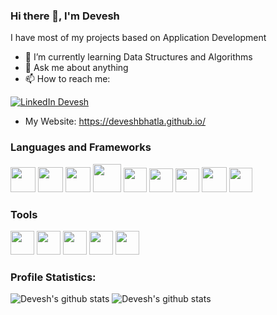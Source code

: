 ### Hi there 👋, I'm Devesh
I have most of my projects based on Application Development 
- 🌱 I’m currently learning Data Structures and Algorithms
- 💬 Ask me about anything
- 📫 How to reach me: 
<a href="https://www.linkedin.com/in/deveshbhatla/">
   <img src="https://img.shields.io/badge/LinkedIn--_.svg?style=social&logo=linkedin" alt="LinkedIn Devesh">
</a>

- My Website: <a href= "https://deveshbhatla.github.io/">https://deveshbhatla.github.io/</a>

### Languages and Frameworks

<p align="left"> 
<img height="40px" width="40px" src="https://img.icons8.com/color/100/000000/c-plus-plus-logo.png"/>
<img height="40px" width="40px"  src="https://img.icons8.com/color/48/4a90e2/c-programming.png"/>
<img height="40px" width="40px"  src="https://img.icons8.com/color/48/000000/c-sharp-logo.png"/>
<img height="45px" width="45px" src="https://img.icons8.com/color/100/000000/java-coffee-cup-logo.png"/>
<img height="39px" width="37px" src="https://img.icons8.com/fluency/48/null/python.png"/>
<img height="38px" width="38px" src="https://img.icons8.com/color/100/000000/html-5.png"/>
<img height="38px" width="38px" src="https://img.icons8.com/color/100/000000/css3.png"/>
<img height="40px" width="40px" src="https://img.icons8.com/color/100/000000/bootstrap.png"/>
<img height="39px" width="37px" src="https://img.icons8.com/color/96/000000/javascript.png"/>
</p>

### Tools
<p>
<img height="38px" width="38px" src="https://img.icons8.com/color/48/000000/visual-studio-code-2019.png"/>
<img height="38px" width="38px" src="https://img.icons8.com/color/48/null/visual-studio--v2.png"/>
<img height="38px" width="38px" src="https://img.icons8.com/fluency/48/000000/unity.png"/>        
<img height="38px" width="38px" src="https://img.icons8.com/color/48/000000/unreal-engine.png"/>
<img img height="38px" width="38px" src="https://img.icons8.com/color/48/null/android-studio--v2.png"/>
</p>
        
### Profile Statistics: <p align="center">   
![Devesh's github stats](https://github-readme-stats.vercel.app/api?username=Deveshbhatla&theme=tokyonight&hide=stars&show_icons=true&count_private=true&include_all_commits=true)
![Devesh's github stats](https://github-readme-stats.vercel.app/api/top-langs/?username=Deveshbhatla&layout=compact&card_width=250&card_height=180&theme=tokyonight)
</p>


<!--
**Deveshbhatla/Deveshbhatla** is a ✨ _special_ ✨ repository because its `README.md` (this file) appears on your GitHub profile.

Here are some ideas to get you started:

- 🔭 I’m currently working on ...
- 🌱 I’m currently learning ...
- 👯 I’m looking to collaborate on ...
- 🤔 I’m looking for help with ...
- 💬 Ask me about ...
- 📫 How to reach me: ...
- 😄 Pronouns: ...
- ⚡ Fun fact: ...
-->
